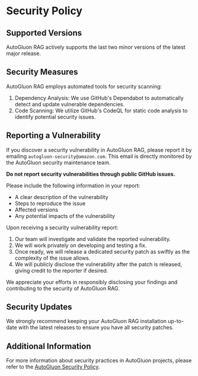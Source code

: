 # Security Policy

## Supported Versions

AutoGluon RAG actively supports the last two minor versions of the latest major release.

## Security Measures

AutoGluon RAG employs automated tools for security scanning:

1. Dependency Analysis: We use GitHub's Dependabot to automatically detect and update vulnerable dependencies.
2. Code Scanning: We utilize GitHub's CodeQL for static code analysis to identify potential security issues.

## Reporting a Vulnerability

If you discover a security vulnerability in AutoGluon RAG, please report it by emailing `autogluon-security@amazon.com`. This email is directly monitored by the AutoGluon security maintenance team.

**Do not report security vulnerabilities through public GitHub issues.**

Please include the following information in your report:
- A clear description of the vulnerability
- Steps to reproduce the issue
- Affected versions
- Any potential impacts of the vulnerability

Upon receiving a security vulnerability report:
1. Our team will investigate and validate the reported vulnerability.
2. We will work privately on developing and testing a fix.
3. Once ready, we will release a dedicated security patch as swiftly as the complexity of the issue allows.
4. We will publicly disclose the vulnerability after the patch is released, giving credit to the reporter if desired.

We appreciate your efforts in responsibly disclosing your findings and contributing to the security of AutoGluon RAG.

## Security Updates

We strongly recommend keeping your AutoGluon RAG installation up-to-date with the latest releases to ensure you have all security patches.

## Additional Information

For more information about security practices in AutoGluon projects, please refer to the [AutoGluon Security Policy](https://github.com/autogluon/autogluon/security/policy).